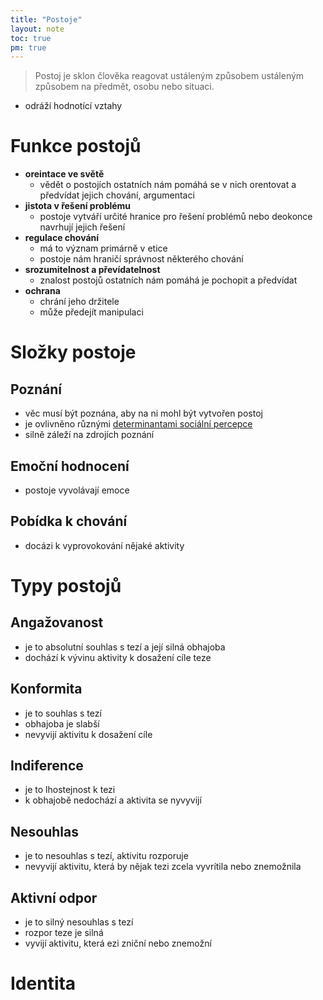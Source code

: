 ```yaml
---
title: "Postoje"
layout: note
toc: true
pm: true
---
```

> Postoj je sklon člověka reagovat ustáleným způsobem ustáleným způsobem na předmět, osobu nebo situaci.

- odráží hodnotící vztahy
# Funkce postojů
- **oreintace ve světě**
    - vědět o postojích ostatních nám pomáhá se v nich orentovat a předvídat jejich chování, argumentaci
- **jistota v řešení problému**
    - postoje vytváří určité hranice pro řešení problémů nebo deokonce navrhují jejich řešení
- **regulace chování**
    - má to význam primárně v etice
    - postoje nám hraničí správnost některého chování
- **srozumitelnost a převídatelnost**
    - znalost postojů ostatních nám pomáhá je pochopit a předvídat
- **ochrana**
    - chrání jeho držitele
    - může předejít manipulaci
# Složky postoje
## Poznání
- věc musí být poznána, aby na ni mohl být vytvořen postoj
- je ovlivněno různými [determinantami sociální percepce](/notes/school/social-sciences/social-perception#determinanty-sociální-percepce)
- silně záleží na zdrojích poznání
## Emoční hodnocení
- postoje vyvolávají emoce
## Pobídka k chování
- docázi k vyprovokování nějaké aktivity
# Typy postojů
## Angažovanost
- je to absolutní souhlas s tezí a její silná obhajoba
- dochází k vývinu aktivity k dosažení cíle teze
## Konformita
- je to souhlas s tezí
- obhajoba je slabší
- nevyvijí aktivitu k dosažení cíle
## Indiference
- je to lhostejnost k tezi
- k obhajobě nedochází a aktivita se nyvyvijí
## Nesouhlas
- je to nesouhlas s tezí, aktivitu rozporuje
- nevyvijí aktivitu, která by nějak tezi zcela vyvrítila nebo znemožnila
## Aktivní odpor
- je to silný nesouhlas s tezí
- rozpor teze je silná
- vyvijí aktivitu, která ezi zniční nebo znemožní
# Identita